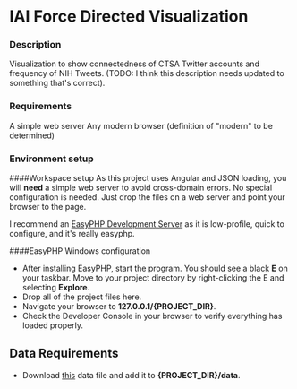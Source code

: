 IAI Force Directed Visualization
==================
### Description
Visualization to show connectedness of CTSA Twitter accounts and frequency of NIH Tweets. (TODO: I think this description needs updated to something that's correct).

### Requirements
A simple web server
Any modern browser (definition of "modern" to be determined)

### Environment setup
####Workspace setup
As this project uses Angular and JSON loading, you will **need** a simple web server to avoid cross-domain errors. No special configuration is needed. Just drop the files on a web server and point your browser to the page. 

I recommend an [EasyPHP Development Server](http://www.easyphp.org/easyphp-devserver.php) as it is low-profile, quick to configure, and it's really easyphp. 

####EasyPHP Windows configuration

* After installing EasyPHP, start the program. You should see a black **E** on your taskbar. Move to your project directory by right-clicking the E and selecting **Explore**. 
* Drop all of the project files here.
* Navigate your browser to **127.0.0.1/{PROJECT_DIR}**.
* Check the Developer Console in your browser to verify everything has loaded properly. 

## Data Requirements
* Download [this](http://wiki.cns.iu.edu/download/attachments/17727828/IAI-twitter-MayJune-interactionNet.cishellgraph.json?api=v2) data file and add it to **{PROJECT_DIR}/data**.
